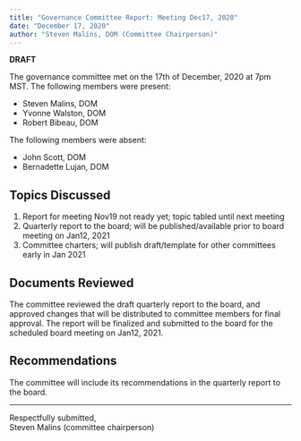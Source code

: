 ```yaml
---
title: "Governance Committee Report: Meeting Dec17, 2020"
date: "December 17, 2020"
author: "Steven Malins, DOM (Committee Chairperson)"
---
```


**DRAFT**

The governance committee met on the 17th of December, 2020 at 7pm MST.
The following members were present:

* Steven Malins, DOM
* Yvonne Walston, DOM
* Robert Bibeau, DOM

The following members were absent: 

* John Scott, DOM
* Bernadette Lujan, DOM


## Topics Discussed

1. Report for meeting Nov19 not ready yet; topic tabled until next meeting
2. Quarterly report to the board; will be published/available prior to board meeting on Jan12, 2021
3. Committee charters; will publish draft/template for other committees early in Jan 2021

## Documents Reviewed

The committee reviewed the draft quarterly report to the board, and approved changes that will be distributed to committee members for final approval. The report will be finalized and submitted to the board for the scheduled board meeting on Jan12, 2021. 

## Recommendations

The committee will include its recommendations in the quarterly report to the board. 

----------

Respectfully submitted,  
Steven Malins (committee chairperson)  